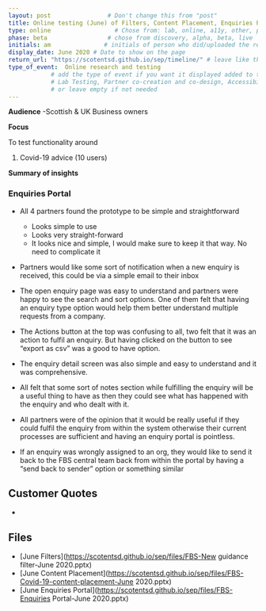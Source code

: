 ```yaml
---
layout: post                # Don't change this from "post"
title: Online testing (June) of Filters, Content Placement, Enquiries Portal  # Title to show on the page
type: online                  # Chose from: lab, online, a11y, other, partner
phase: beta                 # chose from discovery, alpha, beta, live
initials: am               # initials of person who did/uploaded the research
display_date: June 2020 # Date to show on the page
return_url: "https://scotentsd.github.io/sep/timeline/" # leave like this         
type_of_event:  Online research and testing            
            # add the type of event if you want it displayed added to the heading when the post if clicked on
            # Lab Testing, Partner co-creation and co-design, Accessibility, Online research and testing, Events, F2F and testing
            # or leave empty if not needed
---
```


**Audience**
-Scottish & UK Business owners  

**Focus**

To test functionality around
1. Covid-19 advice (10 users)

**Summary of insights**

### Enquiries Portal
- All 4 partners found the prototype to be simple and straightforward
  - Looks simple to use
  - Looks very straight-forward
  - It looks nice and simple, I would make sure to keep it that way. No need to complicate it

- Partners would like some sort of notification when a new enquiry is received, this could be via a simple email to their inbox
- The open enquiry page was easy to understand and partners were happy to see the search and sort options. One of them felt that having an enquiry type option would help them better understand multiple requests from a company.
- The Actions button at the top was confusing to all, two felt that it was an action to fulfil an enquiry. But having clicked on the button to see “export as csv” was a good to have option.
- The enquiry detail screen was also simple and easy to understand and it was comprehensive.
- All felt that some sort of notes section while fulfilling the enquiry will be a useful thing to have as then they could see what has happened with the enquiry and who dealt with it.
- All partners were of the opinion that it would be really useful if they could fulfil the enquiry from within the system otherwise their current processes are sufficient and having an enquiry portal is pointless.
- If an enquiry was wrongly assigned to an org, they would like to send it back to the FBS central team back from within the portal by having a “send back to sender” option or something similar

## Customer Quotes
-


## Files
- [June Filters](https://scotentsd.github.io/sep/files/FBS-New guidance filter-June 2020.pptx)
- [June Content Placement](https://scotentsd.github.io/sep/files/FBS-Covid-19-content-placement-June 2020.pptx)
- [June Enquiries Portal](https://scotentsd.github.io/sep/files/FBS-Enquiries Portal-June 2020.pptx)
